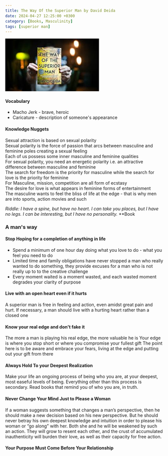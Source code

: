 ```yaml
---
title: The Way Of the Superior Man by David Deida
date: 2024-04-27 12:25:00 +0300
category: [Books, Masculinity]
tags: [superior man]
---
```

![image](/assets/img/Books/superiorman.jpeg)

#### Vocabulary

- Macho Jerk - brave, heroic
- Caricature - description of someone's appearance

#### Knowledge Nuggets

Sexual attraction is based on sexual polarity  
Sexual polarity is the force of passion that arcs between masculine and feminine poles creating a sexual feeling  
Each of us possess some inner masculine and feminine qualities  
For sexual polarity, you need an energetic polarity i.e. an attractive difference between masculine and feminine  
The search for freedom is the priority for masculine while the search for love is the priority for feminine  
For Masculine, mission, competition are all form of ecstasy  
The desire for love is what appears in feminine forms of entertainment  
The masculine wants to feel the bliss of life at the edge - that is why men are into sports, action movies and such  

_Riddle: I have a spine, but have no heart. I can take you places, but I have no legs. I can be interesting, but I have no personality._  **Book

### A man's way

#### Stop Hoping for a completion of anything in life

- Spend a minimum of one hour day doing what you love to do - what you feel you need to do
- Limited time and family obligations have never stopped a man who really wanted to do something, they provide excuses for a man who is not really up to to the creative challenge
- Every moment waited is a moment wasted, and each wasted moment degrades your clarity of purpose

#### Live with an open heart even if it hurts

A superior man is free in feeling and action, even amidst great pain and hurt. If necessary, a man should live with a hurting heart rather than a closed one

#### Know your real edge and don't fake it

The more a man is playing his real edge, the more valuable he is 
Your edge is where you stop short or where you compromise your fullest gift
The point here is to be aware and embrace your fears, living at the edge and putting out your gift from there

#### Always Hold To your Deepest Realization

Make your life an ongoing process of being who you are, at your deepest, most easeful levels of being. Everything other than this process is secondary.
Read books that remind you of who you are, in truth.

#### Never Change Your Mind Just to Please a Woman

If a woman suggests something that changes a man’s perspective, then he should make a new decision based on his new perspective. 
But he should never betray his own deepest knowledge and intuition in order to please his woman or “go along” with her. Both she and he will be weakened by such an action. They will grow to resent each other, and the crust of accumulated inauthenticity will burden their love, as well as their capacity for free action.

#### Your Purpose Must Come Before Your Relationship

